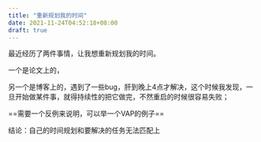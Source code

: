 ```yaml
---
title: "重新规划我的时间"
date: 2021-11-24T04:52:18+08:00
draft: true
---
```


最近经历了两件事情，让我想重新规划我的时间。

一个是论文上的，

另一个是博客上的，遇到了一些bug，肝到晚上4点才解决，这个时候我发现，一旦开始做某件事，就得持续性的把它做完，不然重启的时候很容易失败；

==需要一个反例来说明，可以举一个VAP的例子==

结论：自己的时间规划和要解决的任务无法匹配上


